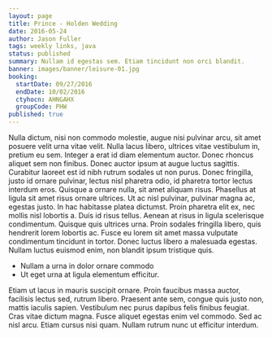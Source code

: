 ```yaml
---
layout: page
title: Prince - Holden Wedding
date: 2016-05-24
author: Jason Fuller
tags: weekly links, java
status: published
summary: Nullam id egestas sem. Etiam tincidunt non orci blandit.
banner: images/banner/leisure-01.jpg
booking:
  startDate: 09/27/2016
  endDate: 10/02/2016
  ctyhocn: AHNGAHX
  groupCode: PHW
published: true
---
```

Nulla dictum, nisi non commodo molestie, augue nisi pulvinar arcu, sit amet posuere velit urna vitae velit. Nulla lacus libero, ultrices vitae vestibulum in, pretium eu sem. Integer a erat id diam elementum auctor. Donec rhoncus aliquet sem non finibus. Donec auctor ipsum at augue luctus sagittis. Curabitur laoreet est id nibh rutrum sodales ut non purus. Donec fringilla, justo id ornare pulvinar, lectus nisl pharetra odio, id pharetra tortor lectus interdum eros.
Quisque a ornare nulla, sit amet aliquam risus. Phasellus at ligula sit amet risus ornare ultrices. Ut ac nisl pulvinar, pulvinar magna ac, egestas justo. In hac habitasse platea dictumst. Proin pharetra elit ex, nec mollis nisl lobortis a. Duis id risus tellus. Aenean at risus in ligula scelerisque condimentum. Quisque quis ultrices urna. Proin sodales fringilla libero, quis hendrerit lorem lobortis ac. Fusce eu lorem sit amet massa vulputate condimentum tincidunt in tortor. Donec luctus libero a malesuada egestas. Nullam luctus euismod enim, non blandit ipsum tristique quis.

* Nullam a urna in dolor ornare commodo
* Ut eget urna at ligula elementum efficitur.

Etiam ut lacus in mauris suscipit ornare. Proin faucibus massa auctor, facilisis lectus sed, rutrum libero. Praesent ante sem, congue quis justo non, mattis iaculis sapien. Vestibulum nec purus dapibus felis finibus feugiat. Cras vitae dictum magna. Fusce aliquet egestas enim vel commodo. Sed ac nisl arcu. Etiam cursus nisi quam. Nullam rutrum nunc ut efficitur interdum.
